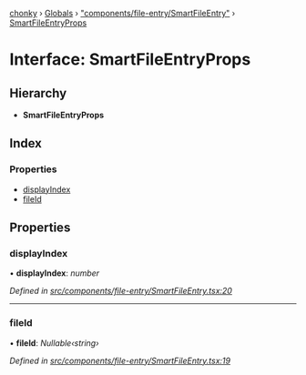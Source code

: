 [chonky](../README.md) › [Globals](../globals.md) › ["components/file-entry/SmartFileEntry"](../modules/_components_file_entry_smartfileentry_.md) › [SmartFileEntryProps](_components_file_entry_smartfileentry_.smartfileentryprops.md)

# Interface: SmartFileEntryProps

## Hierarchy

* **SmartFileEntryProps**

## Index

### Properties

* [displayIndex](_components_file_entry_smartfileentry_.smartfileentryprops.md#displayindex)
* [fileId](_components_file_entry_smartfileentry_.smartfileentryprops.md#fileid)

## Properties

###  displayIndex

• **displayIndex**: *number*

*Defined in [src/components/file-entry/SmartFileEntry.tsx:20](https://github.com/TimboKZ/Chonky/blob/603fef8/src/components/file-entry/SmartFileEntry.tsx#L20)*

___

###  fileId

• **fileId**: *Nullable‹string›*

*Defined in [src/components/file-entry/SmartFileEntry.tsx:19](https://github.com/TimboKZ/Chonky/blob/603fef8/src/components/file-entry/SmartFileEntry.tsx#L19)*
